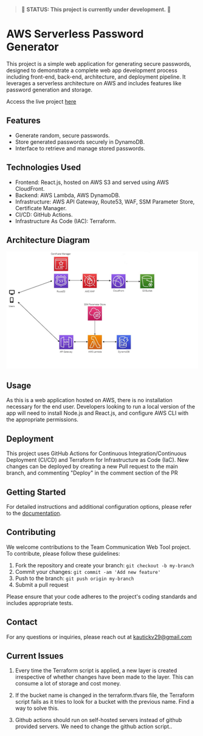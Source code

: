 >:construction: **STATUS: This project is currently under development.** :construction:
# AWS Serverless Password Generator

This project is a simple web application for generating secure passwords, designed to demonstrate a complete web app development process including front-end, back-end, architecture, and deployment pipeline. It leverages a serverless architecture on AWS and includes features like password generation and storage.

Access the live project [here](https://pass.vaisnavsingkautick.com)

## Features

- Generate random, secure passwords.
- Store generated passwords securely in DynamoDB.
- Interface to retrieve and manage stored passwords.

## Technologies Used
- Frontend: React.js, hosted on AWS S3 and served using AWS CloudFront.
- Backend: AWS Lambda, AWS DynamoDB.
- Infrastructure: AWS API Gateway, Route53, WAF, SSM Parameter Store, Certificate Manager.
- CI/CD: GitHub Actions.
- Infrastructure As Code (IAC): Terraform.

## Architecture Diagram
![Architecture Diagram](docs/images/Architecture_diagram.jpeg)

## Usage
As this is a web application hosted on AWS, there is no installation necessary for the end user. Developers looking to run a local version of the app will need to install Node.js and React.js, and configure AWS CLI with the appropriate permissions.

## Deployment
This project uses GitHub Actions for Continuous Integration/Continuous Deployment (CI/CD) and Terraform for Infrastructure as Code (IaC). New changes can be deployed by creating a new Pull request to the main branch, and commenting "Deploy" in the comment section of the PR
## Getting Started

For detailed instructions and additional configuration options, please refer to the [documentation](docs/).

## Contributing

We welcome contributions to the Team Communication Web Tool project. To contribute, please follow these guidelines:

1. Fork the repository and create your branch: `git checkout -b my-branch`
2. Commit your changes: `git commit -am 'Add new feature'`
3. Push to the branch: `git push origin my-branch`
4. Submit a pull request

Please ensure that your code adheres to the project's coding standards and includes appropriate tests.


## Contact

For any questions or inquiries, please reach out at kautickv29@gmail.com

## Current Issues

1. Every time the Terraform script is applied, a new layer is created irrespective of whether changes have been made to the layer. This can consume a lot of storage and cost money.


2. If the bucket name is changed in the terraform.tfvars file, the Terraform script fails as it tries to look for a bucket with the previous name. Find a way to solve this.

3. Github actions should run on self-hosted servers instead of github provided servers. We need to change the github action script..

